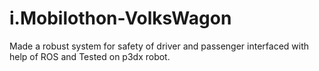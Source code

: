 # i.Mobilothon-VolksWagon
Made a robust system for safety of driver and passenger interfaced with help of ROS and Tested on p3dx robot.
